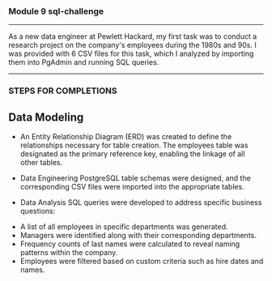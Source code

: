 ### Module 9 sql-challenge
-------------------------

As a new data engineer at Pewlett Hackard, my first task was to conduct a research project on the company's employees during the 1980s and 90s. I was provided with 6 CSV files for this task, which I analyzed by importing them into PgAdmin and running SQL queries.

-------------------------

### STEPS FOR COMPLETIONS

## Data Modeling
* An Entity Relationship Diagram (ERD) was created to define the relationships necessary for table creation. The employees table was designated as the primary reference key, enabling the linkage of all other tables.

* Data Engineering
PostgreSQL table schemas were designed, and the corresponding CSV files were imported into the appropriate tables.

* Data Analysis
SQL queries were developed to address specific business questions:

- A list of all employees in specific departments was generated.
- Managers were identified along with their corresponding departments.
- Frequency counts of last names were calculated to reveal naming patterns within the company.
- Employees were filtered based on custom criteria such as hire dates and names.
